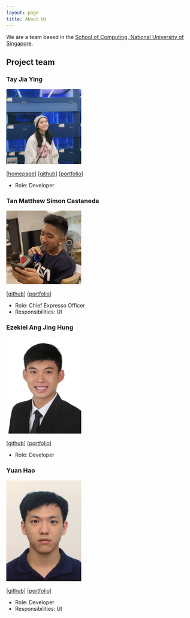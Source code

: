 ```yaml
---
layout: page
title: About Us
---
```


We are a team based in the [School of Computing, National University of Singapore](http://www.comp.nus.edu.sg).


## Project team

### Tay Jia Ying

<img src="images/jjiayyingtt.png" width="200px">

[[homepage](http://www.comp.nus.edu.sg/~damithch)]
[[github](https://github.com/jjiayyingtt)]
[[portfolio](team/jjiayyingtt.md)]

* Role: Developer

### Tan Matthew Simon Castaneda

<img src="images/seriouslia0.png" width="200px">

[[github](http://github.com/seriouslia0)]
[[portfolio](team/seriouslia0.md)]

* Role: Chief Expresso Officer
* Responsibilities: UI

### Ezekiel Ang Jing Hung

<img src="images/ezeang.png" width="200px">

[[github](http://github.com/ezeang)] 
[[portfolio](team/ezeang.md)]

* Role: Developer


### Yuan Hao

<img src="images/iapetusbob.png" width="200px">

[[github](http://github.com/iapetusbob)]
[[portfolio](team/iapetusbob.md)]

* Role: Developer
* Responsibilities: UI
